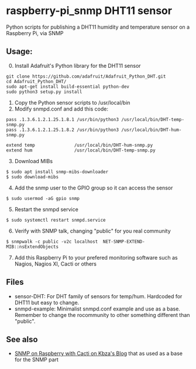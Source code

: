 # raspberry-pi_snmp DHT11 sensor
Python scripts for publishing a DHT11 humidity and temperature sensor on a Raspberry Pi, via SNMP

## Usage:

0. Install Adafruit's Python library for the DHT11 sensor
```
git clone https://github.com/adafruit/Adafruit_Python_DHT.git
cd Adafruit_Python_DHT/
sudo apt-get install build-essential python-dev
sudo python3 setup.py install
```
1. Copy the Python sensor scripts to /usr/local/bin
2. Modify snmpd.conf and add this code:
```
pass .1.3.6.1.2.1.25.1.8.1 /usr/bin/python3 /usr/local/bin/DHT-temp-snmp.py
pass .1.3.6.1.2.1.25.1.8.2 /usr/bin/python3 /usr/local/bin/DHT-hum-snmp.py

extend temp               /usr/local/bin/DHT-hum-snmp.py
extend hum                /usr/local/bin/DHT-temp-snmp.py
```
3. Download MIBs
```
$ sudo apt install snmp-mibs-downloader
$ sudo download-mibs
```
4. Add the snmp user to the GPIO group so it can access the sensor
```
$ sudo usermod -aG gpio snmp
```
5. Restart the snmpd service
```
$ sudo systemctl restart snmpd.service
```
6. Verify with SNMP talk, changing "public" for you real community
```
$ snmpwalk -c public -v2c localhost  NET-SNMP-EXTEND-MIB::nsExtendObjects
```
7. Add this Raspberry Pi to your prefered monitoring software such as Nagios, Nagios XI, Cacti or others

## Files
* sensor-DHT: For DHT family of sensors for temp/hum. Hardcoded for DHT11 but easy to change.
* snmpd-example: Minimalist snmpd.conf example and use as a base. Remember to change the rocommunity to other something different than "public".


## See also
* [SNMP on Raspberry with Cacti on Kbza's Blog](http://www.kbza.org/2013/07/04/sensor-de-temperatura-snmp-con-raspberry-y-cacti/) that as used as a base for the SNMP part
